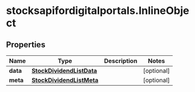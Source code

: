 # stocksapifordigitalportals.InlineObject

## Properties

Name | Type | Description | Notes
------------ | ------------- | ------------- | -------------
**data** | [**StockDividendListData**](StockDividendListData.md) |  | [optional] 
**meta** | [**StockDividendListMeta**](StockDividendListMeta.md) |  | [optional] 


